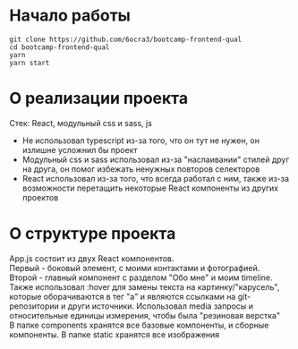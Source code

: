

# Начало работы

`git clone https://github.com/6ocra3/bootcamp-frontend-qual`\
`cd bootcamp-frontend-qual`\
`yarn`\
`yarn start`

# О реализации проекта
Стек: React, модульный css и sass, js
* Не использовал typescript из-за того, что он тут не нужен, он излишне усложнил бы проект
* Модульный css и sass использовал из-за "наслаивании" стилей друг на друга, он помог избежать ненужных повторов селекторов
* React использовал из-за того, что всегда работал с ним, также из-за возможности перетащить некоторые React компоненты из других проектов

# О структуре проекта

App.js состоит из двух React компонентов.\
 Первый - боковый элемент, с моими контактами и фотографией.\
 Второй - главный компонент с разделом "Обо мне" и моим timeline. Также использовал :hover для замены текста на картинку/"карусель", которые оборачиваются в тег "a" и являются ссылками на git-репозитории и други источники.
Использовал media запросы и относительные единицы измерения, чтобы была "резиновая верстка"\
В папке components хранятся все базовые компоненты, и сборные компоненты. В папке static хранятся все изображения